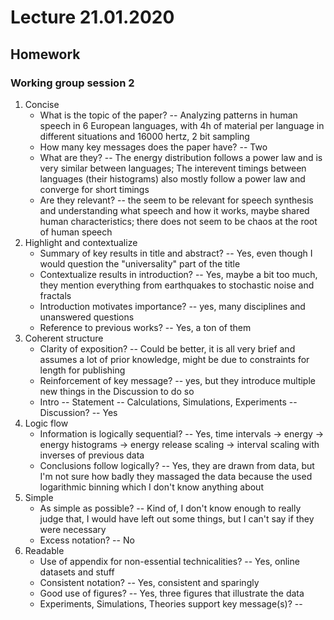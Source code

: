 # Lecture 21.01.2020

## Homework

### Working group session 2

1. Concise
    - What is the topic of the paper? -- Analyzing patterns in human speech in
    6 European languages, with 4h of material per language in different
    situations and 16000 hertz, 2 bit sampling
    - How many key messages does the paper have? -- Two
    - What are they? -- The energy distribution follows a power law and is very
    similar between languages; The interevent timings between languages (their
    histograms) also mostly follow a power law and converge for short timings
    - Are they relevant? -- the seem to be relevant for speech synthesis and
    understanding what speech and how it works, maybe shared human
    characteristics; there does not seem to be chaos at the root of human
    speech
2. Highlight and contextualize
    - Summary of key results in title and abstract? -- Yes, even though I would
    question the "universality" part of the title
    - Contextualize results in introduction? -- Yes, maybe a bit too much, they
    mention everything from earthquakes to stochastic noise and fractals
    - Introduction motivates importance? -- yes, many disciplines and
    unanswered questions
    - Reference to previous works? -- Yes, a ton of them
3. Coherent structure
    - Clarity of exposition? -- Could be better, it is all very brief and
    assumes a lot of prior knowledge, might be due to constraints for length
    for publishing
    - Reinforcement of key message? -- yes, but they introduce multiple new
    things in the Discussion to do so
    - Intro -- Statement -- Calculations, Simulations, Experiments --
    Discussion? -- Yes
4. Logic flow
    - Information is logically sequential? -- Yes, time intervals -> energy ->
    energy histograms -> energy release scaling -> interval scaling with
    inverses of previous data
    - Conclusions follow logically? -- Yes, they are drawn from data, but I'm
    not sure how badly they massaged the data because the used logarithmic
    binning which I don't know anything about
5. Simple
    - As simple as possible? -- Kind of, I don't know enough to really judge
    that, I would have left out some things, but I can't say if they were
    necessary
    - Excess notation? -- No
6. Readable
    - Use of appendix for non-essential technicalities? -- Yes, online datasets
    and stuff
    - Consistent notation? -- Yes, consistent and sparingly
    - Good use of figures? -- Yes, three figures that illustrate the data
    - Experiments, Simulations, Theories support key message(s)? -- 
